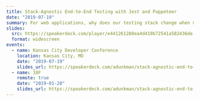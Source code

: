 ```yaml
---
title: Stack-Agnostic End-to-End Testing with Jest and Puppeteer
date: "2019-07-19"
summary: For web applications, why does our testing stack change when moving from language to language, when our users are using the same browsers to access them? The Chrome team has done quite a bit of work to make testing in a real browser within reach — and this talk covers how to use it for stable and fast end-to-end tests, executable in any environment.
slides:
  src: https://speakerdeck.com/player/e441261288ea4d419b72541a582436de
  format: widescreen
events:
  - name: Kansas City Developer Conference
    location: Kansas City, MO
    date: "2019-07-19"
    slides_url: https://speakerdeck.com/adunkman/stack-agnostic-end-to-end-testing-with-jest-and-puppeteer-at-kansas-city-developer-conference
  - name: 18F
    remote: true
    date: "2019-01-28"
    slides_url: https://speakerdeck.com/adunkman/stack-agnostic-end-to-end-testing-with-jest-and-puppeteer-at-18f
---
```


